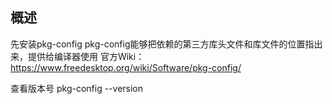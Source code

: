 ## 概述
先安装pkg-config
pkg-config能够把依赖的第三方库头文件和库文件的位置指出来，提供给编译器使用
官方Wiki：
https://www.freedesktop.org/wiki/Software/pkg-config/

查看版本号
pkg-config --version